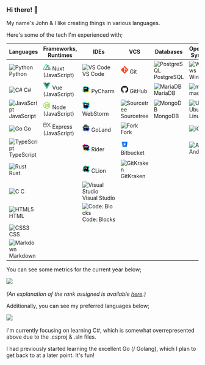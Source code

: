 ### Hi there! 👋

My name's John & I like creating things in various languages.

Here's some of the tech I'm experienced with;

| Languages     | Frameworks, Runtimes     | IDEs     | VCS     | Databases     | Operating Systems     |
|--------------|-----------|------------|------------|------------|------------|
| <img alt="Python" title="Python" width="20px" src="https://cdn.jsdelivr.net/gh/devicons/devicon/icons/python/python-original.svg" /> Python | <img alt="Nuxt" title="Nuxt" width="20px" src="https://raw.githubusercontent.com/devicons/devicon/master/icons/nuxtjs/nuxtjs-original.svg" /> Nuxt (JavaScript) | <img alt="VS Code" title="VS Code" width="20px" src="https://cdn.jsdelivr.net/gh/devicons/devicon/icons/vscode/vscode-original.svg" /> VS Code | <img alt="Git" title="Git" width="20px" src="https://raw.githubusercontent.com/devicons/devicon/master/icons/git/git-original.svg" /> Git | <img alt="PostgreSQL" title="PostgreSQL" width="20px" src="https://cdn.jsdelivr.net/gh/devicons/devicon/icons/postgresql/postgresql-original.svg" /> PostgreSQL | <img alt="Windows" title="Windows" width="20px" src="https://cdn.jsdelivr.net/gh/devicons/devicon/icons/windows8/windows8-original.svg" /> Windows |
| <img alt="C#" title="C#" width="20px" src="https://cdn.jsdelivr.net/gh/devicons/devicon/icons/csharp/csharp-original.svg" /> C# |<img alt="Vue" title="Vue" width="20px" src="https://raw.githubusercontent.com/devicons/devicon/master/icons/vuejs/vuejs-original.svg" /> Vue (JavaScript) | <img alt="PyCharm" title="PyCharm" width="20px" src="https://raw.githubusercontent.com/devicons/devicon/develop/icons/pycharm/pycharm-original.svg" /> PyCharm | <img alt="GitHub" title="GitHub" width="20px" src="https://raw.githubusercontent.com/devicons/devicon/master/icons/github/github-original.svg" /> GitHub | <img alt="MariaDB" title="MariaDB" width="20px" src="https://mariadb.com/wp-content/uploads/2019/11/mariadb-logo-vertical_blue.svg" /> MariaDB | <img alt="macOS" title="macOS" width="20px" src="https://cdn.jsdelivr.net/gh/devicons/devicon/icons/apple/apple-original.svg" /> macOS |
| <img alt="JavaScript" title="JavaScript" width="20px" src="https://cdn.jsdelivr.net/gh/devicons/devicon/icons/javascript/javascript-original.svg" /> JavaScript | <img alt="Node" title="Node" width="20px" src="https://raw.githubusercontent.com/devicons/devicon/master/icons/nodejs/nodejs-original.svg" /> Node (JavaScript) | <img alt="WebStorm" title="WebStorm" width="20px" src="https://raw.githubusercontent.com/devicons/devicon/develop/icons/webstorm/webstorm-original.svg" /> WebStorm | <img alt="Sourcetree" title="Sourcetree" width="20px" src="https://cdn.jsdelivr.net/gh/devicons/devicon/icons/sourcetree/sourcetree-original.svg" /> Sourcetree | <img alt="MongoDB" title="MongoDB" width="20px" src="https://cdn.jsdelivr.net/gh/devicons/devicon/icons/mongodb/mongodb-original.svg" /> MongoDB | <img alt="Ubuntu" title="Ubuntu" width="20px" src="https://cdn.jsdelivr.net/gh/devicons/devicon/icons/ubuntu/ubuntu-plain.svg" /> Ubuntu Linux |
| <img alt="Go" title="Go" width="20px" src="https://cdn.jsdelivr.net/gh/devicons/devicon/icons/go/go-original.svg" /> Go | <img alt="Express" title="Express" width="20px" src="https://raw.githubusercontent.com/devicons/devicon/master/icons/express/express-original.svg" /> Express (JavaScript) | <img alt="GoLand" title="GoLand" width="20px" src="https://raw.githubusercontent.com/devicons/devicon/develop/icons/goland/goland-original.svg" /> GoLand | <img alt="Fork" title="Fork" width="20px" src="https://api.windowsremix.com/cache/software/images/64/git-fork64.png" /> Fork |  | <img alt="iOS" title="iOS" width="20px" src="https://cdn.jsdelivr.net/gh/devicons/devicon/icons/apple/apple-original.svg" /> iOS |
| <img alt="TypeScript" title="TypeScript" width="20px" src="https://cdn.jsdelivr.net/gh/devicons/devicon/icons/typescript/typescript-original.svg" /> TypeScript | | <img alt="Rider" title="Rider" width="20px" src="https://raw.githubusercontent.com/devicons/devicon/develop/icons/rider/rider-original.svg" /> Rider | <img alt="Bitbucket" title="Bitbucket" width="20px" src="https://raw.githubusercontent.com/devicons/devicon/master/icons/bitbucket/bitbucket-original.svg" /> Bitbucket |  | <img alt="Android" title="Android" width="20px" src="https://cdn.jsdelivr.net/gh/devicons/devicon/icons/android/android-plain.svg" /> Android |
| <img alt="Rust" title="Rust" width="20px" src="https://cdn.jsdelivr.net/gh/devicons/devicon/icons/rust/rust-plain.svg" /> Rust | | <img alt="CLion" title="Clion" width="20px" src="https://raw.githubusercontent.com/devicons/devicon/develop/icons/clion/clion-original.svg" /> CLion | <img alt="GitKraken" title="GitKraken" width="20px" src="https://cdn.freebiesupply.com/logos/large/2x/gitkraken-logo-svg-vector.svg" /> GitKraken |  |  |  |
| <img alt="C" title="C" width="20px" src="https://cdn.jsdelivr.net/gh/devicons/devicon/icons/c/c-original.svg" /> C | | <img alt="Visual Studio" title="Visual Studio" width="20px" src="https://cdn.jsdelivr.net/gh/devicons/devicon/icons/visualstudio/visualstudio-plain.svg" /> Visual Studio |  |  |  |  |
| <img alt="HTML5" title="HTML5" width="20px" src="https://cdn.jsdelivr.net/gh/devicons/devicon/icons/html5/html5-original.svg" /> HTML | | <img alt="Code::Blocks" title="Code::Blocks" width="20px" src="https://www.pngfactory.net/_png/_thumb/11044-ilovegta-CodeBlocks3D.png" /> Code::Blocks | | | | |
| <img alt="CSS3" title="CSS3" width="20px" src="https://cdn.jsdelivr.net/gh/devicons/devicon/icons/css3/css3-original.svg" /> CSS | | | | | | |
| <img alt="Markdown" title="Markdown" width="20px" src="https://cdn.jsdelivr.net/gh/devicons/devicon/icons/markdown/markdown-original.svg" /> Markdown | | | | | | |

You can see some metrics for the current year below;

<a href="https://github.com/MrSarno">
  <img height="137px" src="https://github-readme-stats.vercel.app/api?username=MrSarno&count_private=true&hide_border=true&hide_title=true&theme=github_dark&show_icons=true&cache_seconds=7200" />
</a>

*(An explanation of the rank assigned is available [here](https://github.com/anuraghazra/github-readme-stats#github-stats-card).)*

Additionally, you can see my preferred languages below;

<a href="https://github.com/MrSarno">
  <img height="160px" src="https://github-readme-stats.vercel.app/api/top-langs/?username=MrSarno&hide_title=true&hide_border=true&layout=compact&langs_count=8&theme=github_dark" />
</a>

I'm currently focusing on learning C#, which is somewhat overrepresented above due to the .csproj & .sln files.

I had previously started learning the excellent Go (/ Golang), which I plan to get back to at a later point. It's fun!
